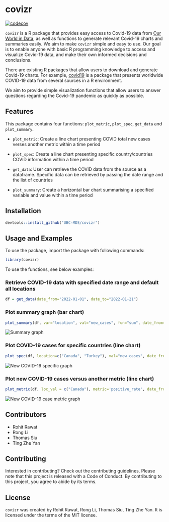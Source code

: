 
<!-- README.md is generated from README.Rmd. Please edit that file -->

# covizr

<!-- badges: start -->

[![codecov](https://codecov.io/gh/UBC-MDS/covizr/branch/main/graph/badge.svg?token=noFqX1BkyC)](https://codecov.io/gh/UBC-MDS/covizr)
<!-- badges: end -->

`covizr` is a R package that provides easy access to Covid-19 data from
[Our World in Data](https://ourworldindata.org/coronavirus), as well as
functions to generate relevant Covid-19 charts and summaries easily. We
aim to make `covizr` simple and easy to use. Our goal is to enable
anyone with basic R programming knowledge to access and visualize
Covid-19 data, and make their own informed decisions and conclusions.

There are existing R packages that allow users to download and generate
Covid-19 charts. For example,
[covid19](https://github.com/covid19datahub/COVID19/) is a package that
presents worldwide COVID-19 data from several sources in a R
environment.

We aim to provide simple visualization functions that allow users to
answer questions regarding the Covid-19 pandemic as quickly as possible.

## Features

This package contains four functions: `plot_metric`, `plot_spec`,
`get_data` and `plot_summary`.

-   `plot_metric`: Create a line chart presenting COVID total new cases
    verses another metric within a time period

-   `plot_spec`: Create a line chart presenting specific
    country/countries COVID information within a time period

-   `get_data`: User can retrieve the COVID data from the source as a
    dataframe. Specific data can be retrieved by passing the date range
    and the list of countries

-   `plot_summary`: Create a horizontal bar chart summarising a
    specified variable and value within a time period

## Installation

``` r
devtools::install_github("UBC-MDS/covizr")
```

## Usage and Examples

To use the package, import the package with following commands:

``` r
library(covizr)
```

To use the functions, see below examples:

### Retrieve COVID-19 data with specified date range and default all locations

``` r
df = get_data(date_from="2022-01-01", date_to="2022-01-21")
```

### Plot summary graph (bar chart)

``` r
plot_summary(df, var="location", val="new_cases", fun="sum", date_from="2022-01-01", date_to="2022-01-15", top_n=10)
```

![Summary
graph](https://github.com/UBC-MDS/covizr/raw/main/img/plot_summary.png)

### Plot COVID-19 cases for specific countries (line chart)

``` r
plot_spec(df, location=c("Canada", "Turkey"), val="new_cases", date_from="2022-01-01", date_to="2022-01-07")
```

![New COVID-19 specific
graph](https://github.com/UBC-MDS/covizr/raw/main/img/plot_spec.png)

### Plot new COVID-19 cases versus another metric (line chart)

``` r
plot_metric(df, loc_val = c("Canada"), metric='positive_rate', date_from="2022-01-15", date_to="2022-01-21")
```

![New COVID-19 case metric
graph](https://github.com/UBC-MDS/covizr/raw/main/img/plot_metric.png)

## Contributors

-   Rohit Rawat
-   Rong Li
-   Thomas Siu
-   Ting Zhe Yan

## Contributing

Interested in contributing? Check out the contributing guidelines.
Please note that this project is released with a Code of Conduct. By
contributing to this project, you agree to abide by its terms.

## License

`covizr` was created by Rohit Rawat, Rong Li, Thomas Siu, Ting Zhe Yan.
It is licensed under the terms of the MIT license.

